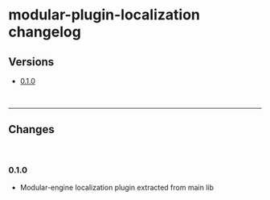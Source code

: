 # modular-plugin-localization changelog

## Versions

- [0.1.0](#010)

<br>

---

## Changes


<br>

### 0.1.0

- Modular-engine localization plugin extracted from main lib
